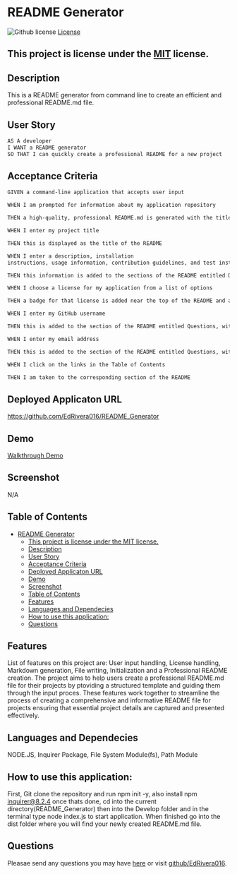 # README Generator
![Github license](https://img.shields.io/badge/license-MIT-blue.svg)
[License](https://choosealicense.com/licenses/MIT/)
## This project is license under the [MIT](https://choosealicense.com/licenses/MIT/) license.
## Description
This is a README generator from command line to create an efficient and professional README.md file.
 ## User Story
```md
AS A developer
I WANT a README generator
SO THAT I can quickly create a professional README for a new project
```
## Acceptance Criteria
```md
GIVEN a command-line application that accepts user input

WHEN I am prompted for information about my application repository

THEN a high-quality, professional README.md is generated with the title of my project and sections entitled Description, Table of Contents, Installation, Usage, License, Contributing, Tests, and Questions

WHEN I enter my project title

THEN this is displayed as the title of the README

WHEN I enter a description, installation 
instructions, usage information, contribution guidelines, and test instructions

THEN this information is added to the sections of the README entitled Description, Installation, Usage, Contributing, and Tests

WHEN I choose a license for my application from a list of options

THEN a badge for that license is added near the top of the README and a notice is added to the section of the README entitled License that explains which license the application is covered under

WHEN I enter my GitHub username

THEN this is added to the section of the README entitled Questions, with a link to my GitHub profile

WHEN I enter my email address

THEN this is added to the section of the README entitled Questions, with instructions on how to reach me with additional questions

WHEN I click on the links in the Table of Contents

THEN I am taken to the corresponding section of the README
```
## Deployed Applicaton URL
https://github.com/EdRivera016/README_Generator

## Demo
[Walkthrough Demo](https://drive.google.com/file/d/15V3GxLqCOwViYDc_caOayl9HftDlwWp3/view)

## Screenshot
N/A
## Table of Contents
- [README Generator](#readme-generator)
  - [This project is license under the MIT license.](#this-project-is-license-under-the-mit-license)
  - [Description](#description)
  - [User Story](#user-story)
  - [Acceptance Criteria](#acceptance-criteria)
  - [Deployed Applicaton URL](#deployed-applicaton-url)
  - [Demo](#demo)
  - [Screenshot](#screenshot)
  - [Table of Contents](#table-of-contents)
  - [Features](#features)
  - [Languages and Dependecies](#languages-and-dependecies)
  - [How to use this application:](#how-to-use-this-application)
  - [Questions](#questions)
## Features
List of features on this project are: User input handling, License handling, Markdown generation, File writing, Initialization and a Professional README creation. The project aims to help users create a professional README.md file for their projects by ptoviding a structured template and guiding them through the input proces. These features work together to streamline the process of creating a comprehensive and informative README file for projects ensuring that essential project details are captured and presented effectively.
## Languages and Dependecies
NODE.JS, Inquirer Package, File System Module(fs), Path Module
## How to use this application:
First, Git clone the repository and run npm init -y, also install npm inquirer@8.2.4 once thats done, cd into the current directory(README_Generator) then into the Develop folder and in the terminal type node index.js to start application. When finished go into the dist folder where you will find your newly created README.md file.

## Questions
Pleasae send any questions you may have [here](mailto:edwinrivera016@outlook.com?subject=[Github]%20Dev%20Connect) or visit [github/EdRivera016](https://github.comEdRivera016).

